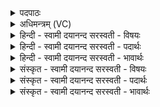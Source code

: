 <details><summary>पदपाठः</summary>

ऋ॒तम्। च॒। मे॒। अ॒मृत॑म्। च॒। मे॒। अ॒य॒क्ष्मम्। च॒। मे॒। अना॑मयत्। च॒। मे॒। जी॒वातुः॑। च॒। मे॒। दी॒र्घा॒यु॒त्वमिति॑ दीर्घायु॒ऽत्वम्। च॒। मे॒। अ॒न॒मि॒त्रम्। च॒। मे॒। अभ॑यम्। च॒। मे॒। सु॒खमिति॑ सु॒ऽखम्। च॒। मे॒। शय॑नम्। च॒। सू॒षा इति॑ सुऽउ॒षाः। च॒। मे॒। सु॒दिन॒मिति॑ सु॒ऽदिन॑म्। च॒। मे॒। य॒ज्ञेन॑। क॒ल्प॒न्ता॒म्। ६।
</details>

<details><summary>अधिमन्त्रम् (VC)</summary>

- प्रजापतिर्देवता
- देवा ऋषयः
- भुरिगतिशक्वरी
- पञ्चमः
</details>

<details><summary>हिन्दी - स्वामी दयानन्द सरस्वती  - विषयः</summary>

फिर उसी विषय को अगले मन्त्र में कहा है ॥
</details>

<details><summary>हिन्दी - स्वामी दयानन्द सरस्वती  - पदार्थः</summary>

पदार्थान्वयभाषाः -  (मे) मेरा (ऋतम्) यथार्थ विज्ञान (च) और उसकी सिद्धि करनेवाला पदार्थ (मे) मेरा (अमृतम्) आत्मस्वरूप वा यज्ञ से बचा हुआ अन्न (च) तथा पीने योग्य रस (मे) मेरा (अयक्ष्मम्) यक्ष्मा आदि रोगों से रहित शरीर आदि (च) और रोगविनाशक कर्म (मे) मेरा (अनामयत्) रोग आदि रहित आयु (च) और इसकी सिद्धि करनेवाली ओषधियाँ (मे) मेरा (जीवातुः) जिससे जीते हैं वा जो जिलाता है, वह व्यवहार (च) और पथ्य भोजन (मे) मेरा (दीर्घायुत्वम्) अधिक आयु का होना (च) ब्रह्मचर्य और इन्द्रियों को अपने वश में रखना आदि कर्म (मे) मेरा (अनमित्रम्) मित्र (च) और पक्षपात को छोड़ के काम (मे) मेरा (अभयम्) न डरपना (च) और शूरपन (मे) मेरा (सुखम्) अति उत्तम आनन्द (च) और इसको सिद्ध करनेवाला (मे) मेरा (शयनम्) सो जाना (च) और उस काम की सिद्धि करनेवाला पदार्थ (मे) मेरा (सूषाः) वह समय कि जिसमें अच्छी प्रातःकाल की वेला हो (च) और उक्त काम का सम्बन्ध करनेवाली क्रिया तथा (मे) मेरा (सुदिनम्) सुदिन (च) और उपयोगी कर्म ये सब (यज्ञेन) सत्य वचन बोलने आदि व्यवहारों से (कल्पन्ताम्) समर्थित होवें ॥६ ॥
</details>

<details><summary>हिन्दी - स्वामी दयानन्द सरस्वती  - भावार्थः</summary>

भावार्थभाषाः -  जो मनुष्य सत्यभाषण आदि कामों को करते हैं, वे सदा सुखी होते हैं ॥६ ॥
</details>

<details><summary>संस्कृत - स्वामी दयानन्द सरस्वती  - विषयः</summary>

पुनस्तमेव विषयमाह ॥
</details>

<details><summary>संस्कृत - स्वामी दयानन्द सरस्वती  - पदार्थः</summary>

पदार्थान्वयभाषाः -  मे ऋतं च मेऽमृतं च मेऽयक्ष्मं च मेऽनामयच्च मे जीवातुश्च मे दीर्घायुत्वं च मेऽनमित्रं च मेऽभयं च मे सुखं च मे शयनं च मे सूषाश्च मे सुदिनं च यज्ञेन कल्पन्ताम् ॥६ ॥
</details>

<details><summary>संस्कृत - स्वामी दयानन्द सरस्वती  - भावार्थः</summary>

भावार्थभाषाः -  ये मनुष्याः सत्यभाषणादीनि कर्माणि कुर्वन्ति, ते सर्वदा सुखिनो भवन्ति ॥६ ॥
</details>